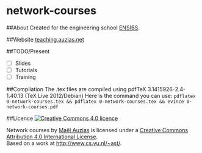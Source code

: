 network-courses
===============

##About
Created for the engineering school [ENSIBS](http://www-ensibs.univ-ubs.fr/).

##Website
[teaching.auzias.net](http://teaching.auzias.net)

##TODO/Present
- [ ] Slides
- [ ] Tutorials
- [ ] Training

##Compilation
The .tex files are compiled using pdfTeX 3.1415926-2.4-1.40.13 (TeX Live 2012/Debian)
Here is the command you can use: `pdflatex 0-network-courses.tex && pdflatex 0-network-courses.tex && evince 0-network-courses.pdf`

##Licence
[![Creative Commons 4.0 licence](https://i.creativecommons.org/l/by/4.0/88x31.png)](http://creativecommons.org/licenses/by/4.0/)

<span xmlns:dct="http://purl.org/dc/terms/" property="dct:title">Network courses</span> by <a xmlns:cc="http://creativecommons.org/ns#" href="http://teaching.auzias.net" property="cc:attributionName" rel="cc:attributionURL">Maël Auzias</a> is licensed under a <a rel="license" href="http://creativecommons.org/licenses/by/4.0/">Creative Commons Attribution 4.0 International License</a>.<br>Based on a work at <a xmlns:dct="http://purl.org/dc/terms/" href="http://www.cs.vu.nl/~ast/" rel="dct:source">http://www.cs.vu.nl/~ast/</a>.
